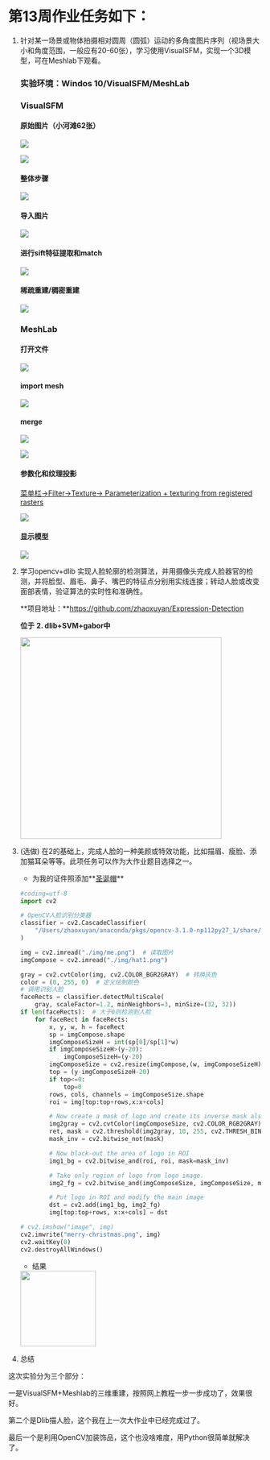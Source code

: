# 第13周作业任务如下：

1. 针对某一场景或物体拍摄相对圆周（圆弧）运动的多角度图片序列（视场景大小和角度范围，一般应有20-60张），学习使用VisualSFM，实现一个3D模型，可在Meshlab下观看。

   ### 实验环境：Windos 10/VisualSFM/MeshLab

   ### VisualSFM

   #### 原始图片（小河滩62张）

   ![](https://ws4.sinaimg.cn/large/006tNc79gy1fsx3o5a9f5j31im0ya4qq.jpg)

   ![](https://ws3.sinaimg.cn/large/006tNc79gy1fsx3p7ml9mj31ii0x67wi.jpg)

   #### 整体步骤

   ![](https://ws1.sinaimg.cn/large/006tNc79gy1fsx3atij9oj30yc0j0acw.jpg)

   #### 导入图片

   ![](https://ws1.sinaimg.cn/large/006tNc79gy1fsx3d8qyqcj30r50f7hdt.jpg) 

   #### 进行sift特征提取和match

   ![](https://ws2.sinaimg.cn/large/006tNc79gy1fsx3eutzxuj30r50f5hdt.jpg)

   #### 稀疏重建/稠密重建

   ![](https://ws3.sinaimg.cn/large/006tNc79gy1fsx3h3c28rj30r50f4hdt.jpg)

   ### MeshLab

   #### 打开文件

   ![](https://ws4.sinaimg.cn/large/006tNc79gy1fsx3iba355j30pc0f4e81.jpg)

   #### import mesh 

   ![](https://ws4.sinaimg.cn/large/006tNc79gy1fsx3j6bbmsj30il0d51i9.jpg)

   #### merge

   ![](https://ws1.sinaimg.cn/large/006tNc79gy1fsx3jlyhpbj30pc0eze81.jpg)

   ![](https://ws2.sinaimg.cn/large/006tNc79gy1fsx3jrvm7lj30pc0f4e81.jpg)

   #### 参数化和纹理投影

   <u>菜单栏->Filter->Texture-> Parameterization + texturing from registered rasters</u>

   ![](https://ws4.sinaimg.cn/large/006tNc79gy1fsx3ljvr3kj311k0j7npe.jpg)

   #### 显示模型

   ![](https://ws1.sinaimg.cn/large/006tNc79gy1fsx3luj09yj311y0k8u0y.jpg)

   

2. 学习opencv+dlib 实现人脸轮廓的检测算法，并用摄像头完成人脸器官的检测，并将脸型、眉毛、鼻子、嘴巴的特征点分别用实线连接；转动人脸或改变面部表情，验证算法的实时性和准确性。

   **项目地址：**https://github.com/zhaoxuyan/Expression-Detection

   **位于** **2. dlib+SVM+gabor中**

   <img src="https://ws2.sinaimg.cn/large/006tKfTcgy1fsry24clq0j30n407ugm8.jpg" width="400px">

3. (选做) 在2的基础上，完成人脸的一种美颜或特效功能，比如描眉、瘦脸、添加猫耳朵等等。此项任务可以作为大作业题目选择之一。

   - 为我的证件照添加**<u>圣诞帽</u>**

   ```python
   #coding=utf-8
   import cv2
   
   # OpenCV人脸识别分类器
   classifier = cv2.CascadeClassifier(
       "/Users/zhaoxuyan/anaconda/pkgs/opencv-3.1.0-np112py27_1/share/OpenCV/haarcascades/haarcascade_frontalface_default.xml"
   )
   
   img = cv2.imread("./img/me.png")  # 读取图片
   imgCompose = cv2.imread("./img/hat1.png")
   
   gray = cv2.cvtColor(img, cv2.COLOR_BGR2GRAY)  # 转换灰色
   color = (0, 255, 0)  # 定义绘制颜色
   # 调用识别人脸
   faceRects = classifier.detectMultiScale(
       gray, scaleFactor=1.2, minNeighbors=3, minSize=(32, 32))
   if len(faceRects):  # 大于0则检测到人脸
       for faceRect in faceRects:  
           x, y, w, h = faceRect
           sp = imgCompose.shape
           imgComposeSizeH = int(sp[0]/sp[1]*w)
           if imgComposeSizeH>(y-20):
               imgComposeSizeH=(y-20)
           imgComposeSize = cv2.resize(imgCompose,(w, imgComposeSizeH), interpolation=cv2.INTER_NEAREST)
           top = (y-imgComposeSizeH-20)
           if top<=0:
               top=0
           rows, cols, channels = imgComposeSize.shape
           roi = img[top:top+rows,x:x+cols]
   
           # Now create a mask of logo and create its inverse mask also
           img2gray = cv2.cvtColor(imgComposeSize, cv2.COLOR_RGB2GRAY)
           ret, mask = cv2.threshold(img2gray, 10, 255, cv2.THRESH_BINARY) 
           mask_inv = cv2.bitwise_not(mask)
   
           # Now black-out the area of logo in ROI
           img1_bg = cv2.bitwise_and(roi, roi, mask=mask_inv)
   
           # Take only region of logo from logo image.
           img2_fg = cv2.bitwise_and(imgComposeSize, imgComposeSize, mask=mask)
   
           # Put logo in ROI and modify the main image
           dst = cv2.add(img1_bg, img2_fg)
           img[top:top+rows, x:x+cols] = dst
   
   # cv2.imshow("image", img) 
   cv2.imwrite("merry-christmas.png", img)
   cv2.waitKey(0)
   cv2.destroyAllWindows()
   ```

   - 结果

   <img src="https://ws2.sinaimg.cn/large/006tKfTcgy1fsrzhmtzgcj30ic0wswlx.jpg" width="150px">

4. 总结

这次实验分为三个部分：

一是VisualSFM+Meshlab的三维重建，按照网上教程一步一步成功了，效果很好。

第二个是Dlib描人脸，这个我在上一次大作业中已经完成过了。

最后一个是利用OpenCV加装饰品，这个也没啥难度，用Python很简单就解决了。